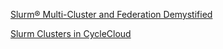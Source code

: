[Slurm® Multi-Cluster and Federation Demystified](https://www.linkedin.com/pulse/slurm-multi-cluster-federation-demystified-jean-olivier-gerphagnon/)

[Slurm Clusters in CycleCloud](https://github.com/Azure/cyclecloud-slurm)
